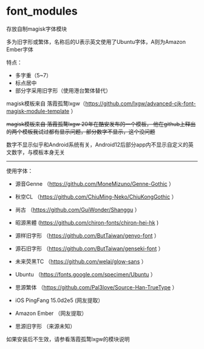 # font_modules
存放自制magisk字体模块

多为旧字形或繁体，名称后的U表示英文使用了Ubuntu字体，A则为Amazon Ember字体

特点：

+ 多字重（5~7）
+ 标点居中
+ 部分字采用旧字形（使用港台繁体替代）

magisk模板来自 落霞孤鹜lxgw（https://github.com/lxgw/advanced-cjk-font-magisk-module-template ）

~~magisk模板来自 落霞孤鹜lxgw 20年在酷安发布的一个模板，
他在github上释出的两个模板我试过都有显示问题，部分数字不显示，这个没问题~~

数字不显示似乎和Android系统有关，Android12后部分app内不显示自定义的英文数字，与模板本身无关
***

使用字体：

+ 源音Genne （https://github.com/MoneMizuno/Genne-Gothic ）

+ 秋空CL （https://github.com/ChiuMing-Neko/ChiuKongGothic ）

+ 尚古 （https://github.com/GuiWonder/Shanggu ）

+ 昭源黑體 (https://github.com/chiron-fonts/chiron-hei-hk )

+ 源样旧字形 （https://github.com/ButTaiwan/genyo-font ）

+ 源石旧字形 （https://github.com/ButTaiwan/genseki-font ）

+ 未来荧黑TC （https://github.com/welai/glow-sans ）

+ Ubuntu （https://fonts.google.com/specimen/Ubuntu ）

+ 思源繁体 （https://github.com/Pal3love/Source-Han-TrueType ）

+ iOS PingFang 15.0d2e5 (网友提取）

+ Amazon Ember （网友提取）

+ 思源旧字形 （来源未知）

如果安装后不生效，请参看落霞孤鹜lxgw的模块说明
